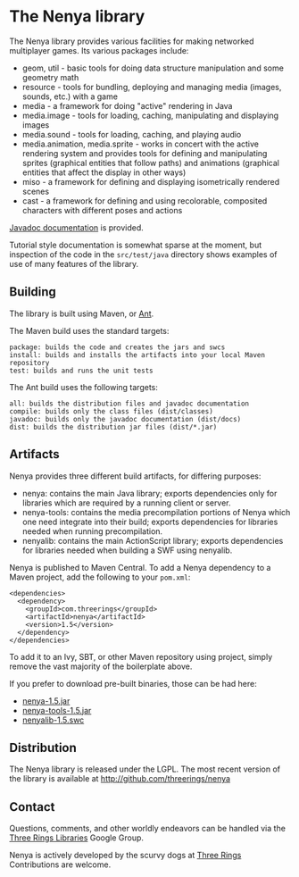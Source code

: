 The Nenya library
=================

The Nenya library provides various facilities for making networked multiplayer
games. Its various packages include:

* geom, util - basic tools for doing data structure manipulation and some
  geometry math
* resource - tools for bundling, deploying and managing media (images,
  sounds, etc.) with a game
* media - a framework for doing "active" rendering in Java
* media.image - tools for loading, caching, manipulating and displaying images
* media.sound - tools for loading, caching, and playing audio
* media.animation, media.sprite - works in concert with the active
  rendering system and provides tools for defining and manipulating
  sprites (graphical entities that follow paths) and animations
  (graphical entities that affect the display in other ways)
* miso - a framework for defining and displaying isometrically rendered scenes
* cast - a framework for defining and using recolorable, composited
  characters with different poses and actions

[Javadoc documentation](http://threerings.github.com/nenya/apidocs/) is provided.

Tutorial style documentation is somewhat sparse at the moment, but inspection
of the code in the `src/test/java` directory shows examples of use of many
features of the library.

Building
--------

The library is built using Maven, or [Ant](http://ant.apache.org/).

The Maven build uses the standard targets:

    package: builds the code and creates the jars and swcs
    install: builds and installs the artifacts into your local Maven repository
    test: builds and runs the unit tests

The Ant build uses the following targets:

    all: builds the distribution files and javadoc documentation
    compile: builds only the class files (dist/classes)
    javadoc: builds only the javadoc documentation (dist/docs)
    dist: builds the distribution jar files (dist/*.jar)

Artifacts
---------

Nenya provides three different build artifacts, for differing purposes:

* nenya: contains the main Java library; exports dependencies only for
  libraries which are required by a running client or server.
* nenya-tools: contains the media precompilation portions of Nenya which one
  need integrate into their build; exports dependencies for libraries needed
  when running precompilation.
* nenyalib: contains the main ActionScript library; exports dependencies for
  libraries needed when building a SWF using nenyalib.

Nenya is published to Maven Central. To add a Nenya dependency to a
Maven project, add the following to your `pom.xml`:

    <dependencies>
      <dependency>
        <groupId>com.threerings</groupId>
        <artifactId>nenya</artifactId>
        <version>1.5</version>
      </dependency>
    </dependencies>

To add it to an Ivy, SBT, or other Maven repository using project, simply
remove the vast majority of the boilerplate above.

If you prefer to download pre-built binaries, those can be had here:

* [nenya-1.5.jar](http://repo2.maven.org/maven2/com/threerings/nenya/1.5/nenya-1.5.jar)
* [nenya-tools-1.5.jar](http://repo2.maven.org/maven2/com/threerings/nenya-tools/1.5/nenya-tools-1.5.jar)
* [nenyalib-1.5.swc](http://repo2.maven.org/maven2/com/threerings/nenyalib/1.5/nenyalib-1.5.swc)

Distribution
------------

The Nenya library is released under the LGPL. The most recent version of the
library is available at http://github.com/threerings/nenya

Contact
-------

Questions, comments, and other worldly endeavors can be handled via the [Three
Rings Libraries](http://groups.google.com/group/ooo-libs) Google Group.

Nenya is actively developed by the scurvy dogs at
[Three Rings](http://www.threerings.net) Contributions are welcome.
